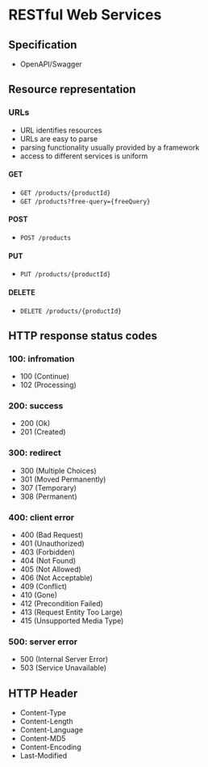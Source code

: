 # RESTful Web Services

## Specification

- OpenAPI/Swagger

## Resource representation

### URLs

- URL identifies resources
- URLs are easy to parse
- parsing functionality usually provided by a framework
- access to different services is uniform

#### GET

- `GET /products/{productId}`
- `GET /products?free-query={freeQuery}`

#### POST

- `POST /products`

#### PUT

- `PUT /products/{productId}`

#### DELETE

- `DELETE /products/{productId}`

## HTTP response status codes

### 100: infromation

- 100 (Continue)
- 102 (Processing)

### 200: success

- 200 (Ok)
- 201 (Created)

### 300: redirect

- 300 (Multiple Choices)
- 301 (Moved Permanently)
- 307 (Temporary)
- 308 (Permanent)


### 400: client error

- 400 (Bad Request)
- 401 (Unauthorized)
- 403 (Forbidden)
- 404 (Not Found)
- 405 (Not Allowed)
- 406 (Not Acceptable)
- 409 (Conflict)
- 410 (Gone)
- 412 (Precondition Failed)
- 413 (Request Entity Too Large)
- 415 (Unsupported Media Type)

### 500: server error

- 500 (Internal Server Error)
- 503 (Service Unavailable)

## HTTP Header

- Content-Type
- Content-Length
- Content-Language
- Content-MD5
- Content-Encoding
- Last-Modified
